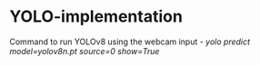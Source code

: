 # YOLO-implementation

Command to run YOLOv8 using the webcam input - *yolo predict model=yolov8n.pt source=0 show=True*
 